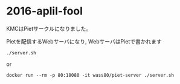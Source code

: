 # 2016-aplil-fool

KMCはPietサークルになりました。

Pietを配信するWebサーバになり, WebサーバはPietで書かれます

`./server.sh`

or

`docker run --rm -p 80:18080 -it wass80/piet-server ./server.sh`
